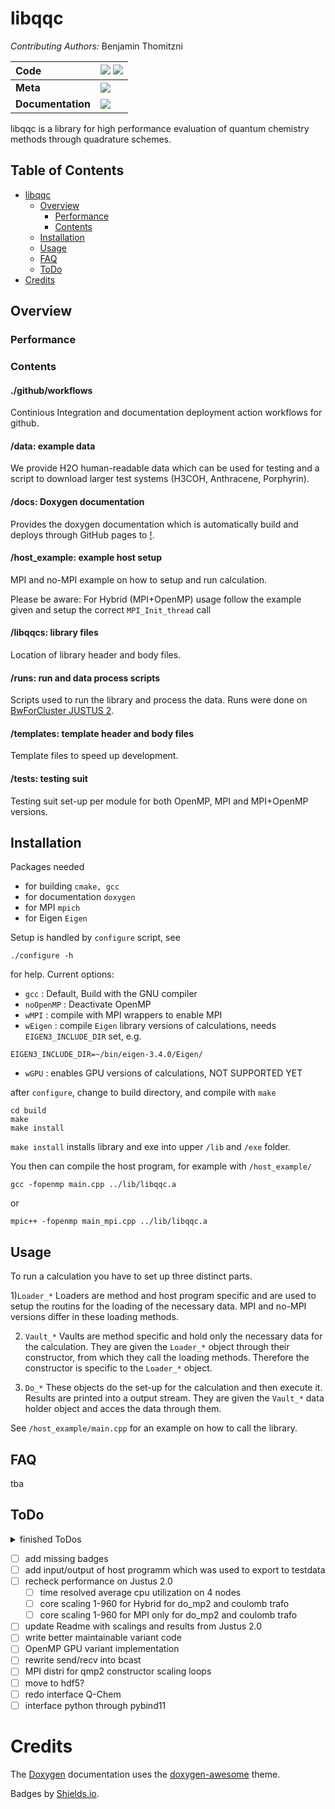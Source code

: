 # libqqc
*Contributing Authors:* Benjamin Thomitzni

| **Code** | [![][github-img]][github-url] [![][license-img]][license-url]|
| :----- | :----- |
| **Meta** | [![][ci-img]][ci-url] |
| **Documentation** | [![][docs-img]][docs-url] |

[docs-img]: https://img.shields.io/badge/docs-latest-blue
[docs-url]: https://bentho-uni.github.io/libqqc/
[github-img]: https://img.shields.io/badge/GitHub-source-brightgreen
[github-url]: https://github.com/BenTho-Uni/libqqc
[license-img]: https://img.shields.io/github/license/BenTho-Uni/libqqc
[license-url]: https://github.com/BenTho-Uni/libqqc/blob/main/LICENSE
[ci-img]: https://github.com/BenTho-Uni/libqqc/workflows/CI/badge.svg?branch=main&event=push
[ci-url]: https://github.com/BenTho-Uni/libqqc/actions

libqqc is a library for high performance evaluation of quantum chemistry methods through quadrature schemes.

## Table of Contents

- [libqqc](#libqqc)
    - [Overview](#overview)
        - [Performance](#performance)
        - [Contents](#contents)
    - [Installation](#installation)
    - [Usage](#usage)
    - [FAQ](#faq)
    - [ToDo](#todo)
- [Credits](#credits)

## Overview

### Performance

### Contents

#### ./github/workflows
Continious Integration and documentation deployment action workflows for github.

#### /data: example data
We provide H2O human-readable data which can be used for testing and a script 
to download larger test systems (H3COH, Anthracene, Porphyrin).

#### /docs: Doxygen documentation
Provides the doxygen documentation which is automatically build and deploys
through GitHub pages to [!](https://bentho-uni.github.io/libqqc/).

#### /host_example: example host setup
MPI and no-MPI example on how to setup and run calculation. 

Please be aware: For Hybrid (MPI+OpenMP) usage follow the example given and 
setup the correct `MPI_Init_thread` call

#### /libqqcs: library files
Location of library header and body files. 

#### /runs: run and data process scripts
Scripts used to run the library and process the data. Runs were done on 
[BwForCluster JUSTUS 2](https://wiki.bwhpc.de/e/Category:BwForCluster_JUSTUS_2).

#### /templates: template header and body files
Template files to speed up development.

#### /tests: testing suit
Testing suit set-up per module for both OpenMP, MPI and MPI+OpenMP versions.

## Installation

Packages needed
- for building `cmake, gcc`
- for documentation `doxygen`
- for MPI `mpich`
- for Eigen `Eigen`

Setup is handled by `configure` script, see

```
./configure -h
```

for help. Current options:
- `gcc` : Default, Build with the GNU compiler
- `noOpenMP` : Deactivate OpenMP
- `wMPI` : compile with MPI wrappers to enable MPI
- `wEigen` : compile `Eigen` library versions of calculations, needs 
`EIGEN3_INCLUDE_DIR` set, e.g.
```
EIGEN3_INCLUDE_DIR=~/bin/eigen-3.4.0/Eigen/
```
- `wGPU` : enables GPU versions of calculations, NOT SUPPORTED YET

after `configure`, change to build directory, and compile with `make`
```
cd build
make
make install
```

`make install` installs library and exe into upper `/lib` and `/exe` folder.

You then can compile the host program, for example with `/host_example/`
```
gcc -fopenmp main.cpp ../lib/libqqc.a
```
or 
```
mpic++ -fopenmp main_mpi.cpp ../lib/libqqc.a
```

## Usage
To run a calculation you have to set up three distinct parts. 

1)`Loader_*`
Loaders are method and host program specific and are used to setup the routins
for the loading of the necessary data. MPI and no-MPI versions differ in these 
loading methods.

2) `Vault_*`
Vaults are method specific and hold only the necessary data for the calculation.
They are given the `Loader_*` object through their constructor, from which they
call the loading methods. Therefore the constructor is specific to the `Loader_*`
object.

3) `Do_*`
These objects do the set-up for the calculation and then execute it. Results are 
printed into a output stream. They are given the `Vault_*` data holder object
and acces the data through them.

See `/host_example/main.cpp` for an example on how to call the library. 

## FAQ
tba

## ToDo

<details>
    <summary> finished ToDos</summary>

- [x] add primitive libr. structure
- [x] add doxygen
- [x] add workflow to build and deploy doxygen doc to github pages
- [x] add files to test cmake setup
- [x] add cmake setup for library
- [x] add cmake setup for test
- [x] add templates for libqqc/ and tests/ files for correct structure/documentation
- [x] add cmake structure for w/o Eigen, w/o OpenMP GPU offloading and  w/o MPI variant compiling (g++/mpic++)
- [x] add workflow for testing after commit
- [x] add testing workflow for MPI, Eigen etc. variants
- [x] add prelim. loader objects
- [x] add timing object
- [x] add grid object
- [x] add vault object
- [x] add real loader
- [x] add data/h2o with bashscripts to download h3coh/, anthracene/, porphyrine/
- [x] transfer MP2 variants to libqqc
- [x] partitioning scheme for remaining elements in MPI
- [x] remove unneded balast from qmp2 calc, loader, vault
- [x] write printer
- [x] write/rewrite test for printer, vault, loader, do_qmp2
- [x] fit max item sharing (bytes?), _on_i ?
- [x] fix max item in loader
- [x] fix false sharing

### Notes from MPI+Hybrid course
- [ ] set MPI_init to MPI_init_thread with MPI_THREAD_FUNNELED and argcs
</details>

- [ ] add missing badges
- [ ] add input/output of host programm which was used to export to testdata
- [ ] recheck performance on Justus 2.0
    - [ ] time resolved average cpu utilization on 4 nodes
    - [ ] core scaling 1-960 for Hybrid for do_mp2 and coulomb trafo
    - [ ] core scaling 1-960 for MPI only for do_mp2 and coulomb trafo
- [ ] update Readme with scalings and results from Justus 2.0
- [ ] write better maintainable variant code
- [ ] OpenMP GPU variant implementation
- [ ] rewrite send/recv into bcast
- [ ] MPI distri for qmp2 constructor scaling loops
- [ ] move to hdf5?
- [ ] redo interface Q-Chem
- [ ] interface python through pybind11

# Credits

The [Doxygen](https://www.doxygen.nl/index.html) documentation uses the 
[doxygen-awesome](https://jothepro.github.io/doxygen-awesome-css/index.html) theme.

Badges by [Shields.io](https://shields.io).
